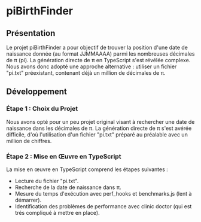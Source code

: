 # piBirthFinder

## Présentation

Le projet piBirthFinder a pour objectif de trouver la position d'une date de naissance donnée (au format JJMMAAAA) parmi les nombreuses décimales de π (pi). La génération directe de π en TypeScript s'est révélée complexe. Nous avons donc adopté une approche alternative : utiliser un fichier "pi.txt" préexistant, contenant déjà un million de décimales de π.

## Développement

### Étape 1 : Choix du Projet

Nous avons opté pour un peu projet original visant à rechercher une date de naissance dans les décimales de π. La génération directe de π s'est avérée difficile, d'où l'utilisation d'un fichier "pi.txt" préparé au préalable avec un million de chiffres.

### Étape 2 : Mise en Œuvre en TypeScript

La mise en œuvre en TypeScript comprend les étapes suivantes :
- Lecture du fichier "pi.txt".
- Recherche de la date de naissance dans π.
- Mesure du temps d'exécution avec perf_hooks et benchmarks.js (lent à démarrer).
- Identification des problèmes de performance avec clinic doctor (qui est trés compliqué à mettre en place).
